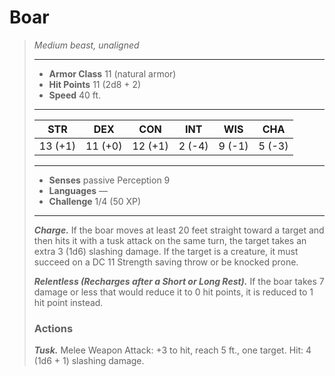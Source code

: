# Boar
>*Medium beast, unaligned*
>___
>- **Armor Class** 11 (natural armor)
>- **Hit Points** 11 (2d8 + 2)
>- **Speed** 40 ft.
>___
>|STR|DEX|CON|INT|WIS|CHA|
>|:---:|:---:|:---:|:---:|:---:|:---:|
>|13 (+1)|11 (+0)|12 (+1)|2 (-4)|9 (-1)|5 (-3)|
>___
>- **Senses** passive Perception 9
>- **Languages** —
>- **Challenge** 1/4 (50 XP)
>___
>***Charge.*** If the boar moves at least 20 feet straight toward a target and then hits it with a tusk attack on the same turn, the target takes an extra 3 (1d6) slashing damage. If the target is a creature, it must succeed on a DC 11 Strength saving throw or be knocked prone.  
>
>***Relentless (Recharges after a Short or Long Rest).*** If the boar takes 7 damage or less that would reduce it to 0 hit points, it is reduced to 1 hit point instead.  
>
>### Actions
>***Tusk.*** Melee Weapon Attack: +3 to hit, reach 5 ft., one target. Hit: 4 (1d6 + 1) slashing damage.